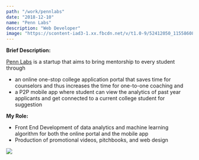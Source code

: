 ```yaml
---
path: "/work/pennlabs"
date: "2018-12-10"
name: "Penn Labs"
description: "Web Developer"
image: "https://scontent-iad3-1.xx.fbcdn.net/v/t1.0-9/52412050_1155860867925346_7177797770831462400_n.png?_nc_cat=106&_nc_ht=scontent-iad3-1.xx&oh=849216cf9b11a3c2ca36d3007273ab43&oe=5D14EEF2"
---
```

__Brief Description:__

[Penn Labs](https://pennlabs.org/) is a startup that aims to bring mentorship to every student through 
- an online one-stop college application portal that saves time for counselors and thus increases the time for one-to-one coaching and
- a P2P mobile app where student can view the analytics of past year applicants and get connected to a current college student for suggestion

__My Role:__

- Front End Development of data analytics and machine learning algorithm for both the online portal and the mobile app
- Production of promotional videos, pitchbooks, and web design

![](https://scontent-iad3-1.xx.fbcdn.net/v/t1.0-9/52412050_1155860867925346_7177797770831462400_n.png?_nc_cat=106&_nc_ht=scontent-iad3-1.xx&oh=849216cf9b11a3c2ca36d3007273ab43&oe=5D14EEF2)